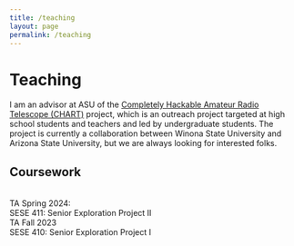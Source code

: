 ```yaml
---
title: /teaching
layout: page
permalink: /teaching
---
```


# Teaching

I am an advisor at ASU of the [Completely Hackable Amateur Radio Telescope (CHART)](astrochart.github.io) project, which is an outreach project targeted at high school students and teachers and led by undergraduate students. The project is currently a collaboration between Winona State University and Arizona State University, but we are always looking for interested folks. 

## Coursework 
<br>
TA Spring 2024:
<br>
SESE 411: Senior Exploration Project II
<br>
TA Fall 2023 
<br>
SESE 410: Senior Exploration Project I




